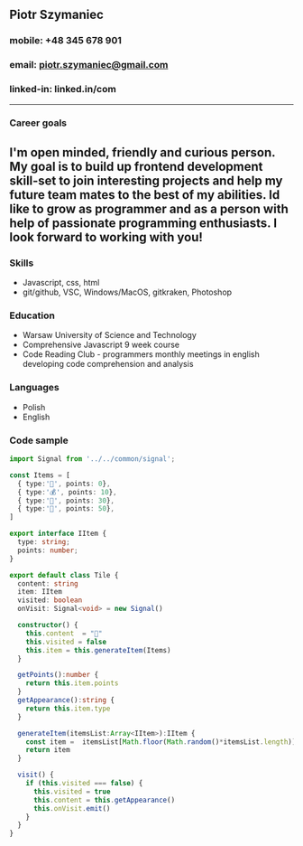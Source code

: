 ## Piotr Szymaniec
### mobile: +48 345 678 901
### email: [piotr.szymaniec@gmail.com](email:piotr.szymaniec@mail.com)
### linked-in: linked.in/com
---
### Career goals
I'm open minded, friendly and curious person. My goal is to build up frontend development skill-set to join interesting projects and help my future team mates to the best of my abilities. Id like to grow as programmer and as a person with help of passionate programming enthusiasts. I look forward to working with you!
---
### Skills
- Javascript, css, html
- git/github, VSC, Windows/MacOS, gitkraken, Photoshop

### Education
- Warsaw University of Science and Technology
- Comprehensive Javascript 9 week course
- Code Reading Club - programmers monthly meetings in english developing code comprehension and analysis

### Languages
- Polish
- English

### Code sample
```ts
import Signal from '../../common/signal';

const Items = [
  { type:'🍃', points: 0},
  { type:'💰', points: 10},
  { type:'🎁', points: 30},
  { type:'💎', points: 50},
]

export interface IItem {
  type: string;
  points: number;
}

export default class Tile {
  content: string
  item: IItem
  visited: boolean
  onVisit: Signal<void> = new Signal()

  constructor() {
    this.content  = "🌲"
    this.visited = false
    this.item = this.generateItem(Items)
  }

  getPoints():number {
    return this.item.points
  }
  getAppearance():string {
    return this.item.type
  }

  generateItem(itemsList:Array<IItem>):IItem {
    const item =  itemsList[Math.floor(Math.random()*itemsList.length)]
    return item
  }

  visit() {
    if (this.visited === false) {
      this.visited = true
      this.content = this.getAppearance()
      this.onVisit.emit()
    }
  }
}
```